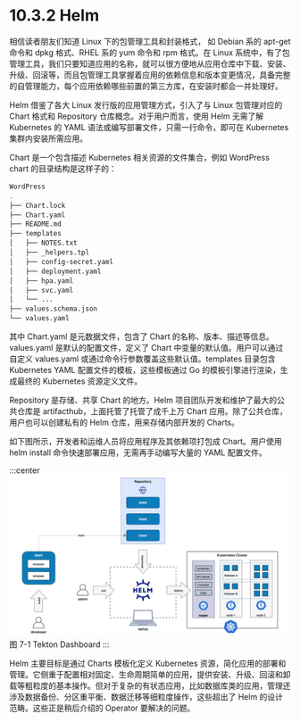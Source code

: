 # 10.3.2 Helm

相信读者朋友们知道 Linux 下的包管理工具和封装格式， 如 Debian 系的 apt-get 命令和 dpkg 格式、RHEL 系的 yum 命令和 rpm 格式。在 Linux 系统中，有了包管理工具，我们只要知道应用的名称，就可以很方便地从应用仓库中下载、安装、升级、回滚等，而且包管理工具掌握着应用的依赖信息和版本变更情况，具备完整的自管理能力，每个应用依赖哪些前置的第三方库，在安装时都会一并处理好。

Helm 借鉴了各大 Linux 发行版的应用管理方式，引入了与 Linux 包管理对应的 Chart 格式和 Repository 仓库概念。对于用户而言，使用 Helm 无需了解 Kubernetes 的 YAML 语法或编写部署文件，只需一行命令，即可在 Kubernetes 集群内安装所需应用。

Chart 是一个包含描述 Kubernetes 相关资源的文件集合，例如 WordPress chart 的目录结构是这样子的：

```bash
WordPress
.
├── Chart.lock
├── Chart.yaml
├── README.md
├── templates
│   ├── NOTES.txt
│   ├── _helpers.tpl
│   ├── config-secret.yaml
│   ├── deployment.yaml
│   ├── hpa.yaml
│   ├── svc.yaml
│   └── ...
├── values.schema.json
└── values.yaml
```

其中 Chart.yaml 是元数据文件，包含了 Chart 的名称、版本、描述等信息。values.yaml 是默认的配置文件，定义了 Chart 中变量的默认值。用户可以通过自定义 values.yaml 或通过命令行参数覆盖这些默认值。templates 目录包含 Kubernetes YAML 配置文件的模板，这些模板通过 Go 的模板引擎进行渲染，生成最终的 Kubernetes 资源定义文件。

Repository 是存储、共享 Chart 的地方。Helm 项目团队开发和维护了最大的公共仓库是 artifacthub，上面托管了托管了成千上万 Chart 应用。除了公共仓库，用户也可以创建私有的 Helm 仓库，用来存储内部开发的 Charts。

如下图所示，开发者和运维人员将应用程序及其依赖项打包成 Chart。用户使用 helm install 命令快速部署应用，无需再手动编写大量的 YAML 配置文件。

:::center
  ![](../assets/helm.webp)<br/>
  图 7-1 Tekton Dashboard
:::

Helm 主要目标是通过 Charts 模板化定义 Kubernetes 资源，简化应用的部署和管理。它侧重于配置相对固定、生命周期简单的应用，提供安装、升级、回滚和卸载等粗粒度的基本操作。但对于复杂的有状态应用，比如数据库类的应用，管理还涉及数据备份、分区重平衡、数据迁移等细粒度操作，这些超出了 Helm 的设计范畴。这些正是稍后介绍的 Operator 要解决的问题。

